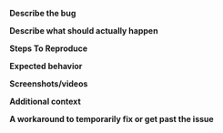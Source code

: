 <!--
Before filling a bug report, please search for existing reports and make sure it's not a duplicate.
-->

**Describe the bug**
<!-- A clear and concise description of what the bug is. -->

**Describe what should actually happen**
<!-- A clear and concise description of what should happen instead. -->

**Steps To Reproduce**
<!--
Steps to reproduce the behavior:
1. Go to '...'
2. Click on '....'
3. Scroll down to '....'
4. See error
-->

**Expected behavior**
<!-- A clear and concise description of what you expected to happen. -->

**Screenshots/videos**
<!-- If applicable, add screenshots to help explain your problem. You can use snipping tool and ctrl+v to paste them here. -->

**Additional context**
<!-- Add any other context about the problem here. -->

**A workaround to temporarily fix or get past the issue**
<!-- If applicable, explain a way to get around the issue -->
